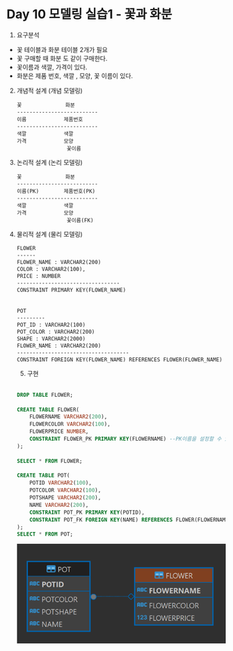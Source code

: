 # Day 10 모델링 실습1 - 꽃과 화분
1. 요구분석 
- 꽃 테이블과 화분 테이블 2개가 필요
- 꽃 구매할 때 화분 도 같이 구매한다.
- 꽃이름과 색깔, 가격이 있다.
- 화분은 제품 번호, 색깔 , 모양, 꽃 이름이 있다.

2. 개념적 설계 (개념 모델링)
    ```
    꽃              화분
    --------------------------
    이름            제품번호
    --------------------------
    색깔            색깔
    가격            모양
                    꽃이름
    ```

3. 논리적 설계 (논리 모델링)
    ```
    꽃              화분
    --------------------------
    이름(PK)        제품번호(PK)
    --------------------------
    색깔            색깔
    가격            모양
                    꽃이름(FK)
    ```

4. 물리적 설계 (물리 모델링)
    ```
    FLOWER
    ------
    FLOWER_NAME : VARCHAR2(200)
    COLOR : VARCHAR2(100),
    PRICE : NUMBER
    ---------------------------------
    CONSTRAINT PRIMARY KEY(FLOWER_NAME)


    POT
    ---------
    POT_ID : VARCHAR2(100)
    POT_COLOR : VARCHAR2(200)
    SHAPE : VARCHAR2(2000)
    FLOWER_NAME : VARCHAR2(200)
    ------------------------------------
    CONSTRAINT FOREIGN KEY(FLOWER_NAME) REFERENCES FLOWER(FLOWER_NAME)
    ```

    5. 구현
    ```sql
    
    DROP TABLE FLOWER;
    
    CREATE TABLE FLOWER(
        FLOWERNAME VARCHAR2(200),
        FLOWERCOLOR VARCHAR2(100),
        FLOWERPRICE NUMBER,
        CONSTRAINT FLOWER_PK PRIMARY KEY(FLOWERNAME) --PK이름을 설정할 수 있다.
    );

    SELECT * FROM FLOWER;

    CREATE TABLE POT(
        POTID VARCHAR2(100),
        POTCOLOR VARCHAR2(100),
        POTSHAPE VARCHAR2(200),
        NAME VARCHAR2(200),
        CONSTRAINT POT_PK PRIMARY KEY(POTID),
        CONSTRAINT POT_FK FOREIGN KEY(NAME) REFERENCES FLOWER(FLOWERNAME)
    );
    SELECT * FROM POT;

    ```
    ![alt text](image.png)